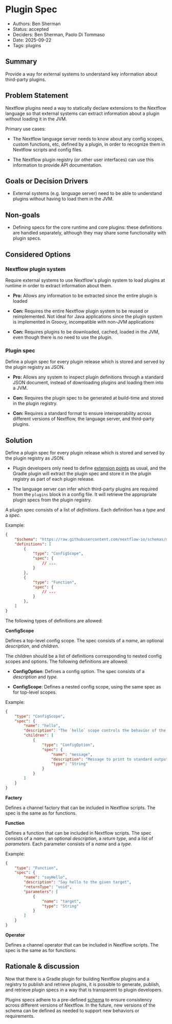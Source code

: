 # Plugin Spec

- Authors: Ben Sherman
- Status: accepted
- Deciders: Ben Sherman, Paolo Di Tommaso
- Date: 2025-09-22
- Tags: plugins

## Summary 

Provide a way for external systems to understand key information about third-party plugins.

## Problem Statement

Nextflow plugins need a way to statically declare extensions to the Nextflow language so that external systems can extract information about a plugin without loading it in the JVM.

Primary use cases:

- The Nextflow language server needs to know about any config scopes, custom functions, etc, defined by a plugin, in order to recognize them in Nextflow scripts and config files.

- The Nextflow plugin registry (or other user interfaces) can use this information to provide API documentation.

## Goals or Decision Drivers

- External systems (e.g. language server) need to be able to understand plugins without having to load them in the JVM.

## Non-goals

- Defining specs for the core runtime and core plugins: these definitions are handled separately, although they may share some functionality with plugin specs.

## Considered Options

### Nextflow plugin system

Require external systems to use Nextflow's plugin system to load plugins at runtime in order to extract information about them.

- **Pro:** Allows any information to be extracted since the entire plugin is loaded

- **Con:** Requires the entire Nextflow plugin system to be reused or reimplemented. Not ideal for Java applications since the plugin system is implemented in Groovy, incompatible with non-JVM applications

- **Con:** Requires plugins to be downloaded, cached, loaded in the JVM, even though there is no need to use the plugin.

### Plugin spec

Define a plugin spec for every plugin release which is stored and served by the plugin registry as JSON.

- **Pro:** Allows any system to inspect plugin definitions through a standard JSON document, instead of downloading plugins and loading them into a JVM.

- **Con:** Requires the plugin spec to be generated at build-time and stored in the plugin registry.

- **Con:** Requires a standard format to ensure interoperability across different versions of Nextflow, the language server, and third-party plugins.

## Solution

Define a plugin spec for every plugin release which is stored and served by the plugin registry as JSON.

- Plugin developers only need to define [extension points](https://nextflow.io/docs/latest/plugins/developing-plugins.html#extension-points) as usual, and the Gradle plugin will extract the plugin spec and store it in the plugin registry as part of each plugin release.

- The language server can infer which third-party plugins are required from the `plugins` block in a config file. It will retrieve the appropriate plugin specs from the plugin registry.

A plugin spec consists of a list of *definitions*. Each definition has a *type* and a *spec*.

Example:

```json
{
    "$schema": "https://raw.githubusercontent.com/nextflow-io/schemas/main/plugin/v1/schema.json",
    "definitions": [
        {
            "type": "ConfigScope",
            "spec": {
                // ...
            }
        },
        {
            "type": "Function",
            "spec": {
                // ...
            }
        },
    ]
}
```

The following types of definitions are allowed:

**ConfigScope**

Defines a top-level config scope. The spec consists of a *name*, an optional *description*, and *children*.

The children should be a list of definitions corresponding to nested config scopes and options. The following definitions are allowed:

- **ConfigOption**: Defines a config option. The spec consists of a *description* and *type*.

- **ConfigScope**: Defines a nested config scope, using the same spec as for top-level scopes.

Example:

```json
{
    "type": "ConfigScope",
    "spec": {
        "name": "hello",
        "description": "The `hello` scope controls the behavior of the `nf-hello` plugin.",
        "children": [
            {
                "type": "ConfigOption",
                "spec": {
                    "name": "message",
                    "description": "Message to print to standard output when the plugin is enabled.",
                    "type": "String"
                }
            }
        ]
    }
}
```

**Factory**

Defines a channel factory that can be included in Nextflow scripts. The spec is the same as for functions.

**Function**

Defines a function that can be included in Nextflow scripts. The spec consists of a *name*, an optional *description*, a *return type*, and a list of *parameters*. Each parameter consists of a *name* and a *type*.

Example:

```json
{
    "type": "Function",
    "spec": {
        "name": "sayHello",
        "description": "Say hello to the given target",
        "returnType": "void",
        "parameters": [
            {
                "name": "target",
                "type": "String"
            }
        ]
    }
}
```

**Operator**

Defines a channel operator that can be included in Nextflow scripts. The spec is the same as for functions.

## Rationale & discussion

Now that there is a Gradle plugin for building Nextflow plugins and a registry to publish and retrieve plugins, it is possible to generate, publish, and retrieve plugin specs in a way that is transparent to plugin developers.

Plugins specs adhere to a pre-defined [schema](https://raw.githubusercontent.com/nextflow-io/schemas/main/plugin/v1/schema.json) to ensure consistency across different versions of Nextflow. In the future, new versions of the schema can be defined as needed to support new behaviors or requirements.
